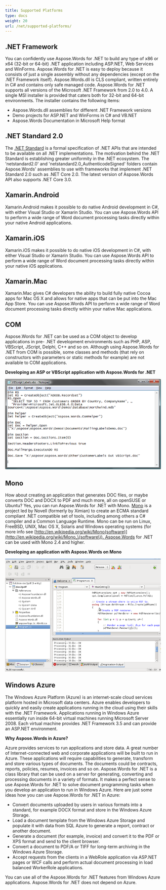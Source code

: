 ```yaml
---
title: Supported Platforms
type: docs
weight: 20
url: /net/supported-platforms/
---
```


## **.NET Framework**
You can confidently use Aspose.Words for .NET to build any type of x86 or x64 (32-bit or 64-bit) .NET application including ASP.NET, Web Services and WinForms. Aspose.Words for .NET is easy to deploy because it consists of just a single assembly without any dependencies (except on the .NET Framework itself). Aspose.Words.dll is CLS compliant, written entirely in C# and contains only safe managed code. Aspose.Words for .NET supports all versions of the Microsoft .NET Framework from 2.0 to 4.0. A single MSI installer is provided that caters both for 32-bit and 64-bit environments. The installer contains the following items:

- Aspose.Words.dll assemblies for different .NET Framework versions
- Demo projects for ASP.NET and WinForms in C# and VB.NET
- Aspose.Words Documentation in Microsoft Help format
## **.NET Standard 2.0**
The [.NET Standard](https://docs.microsoft.com/en-us/dotnet/standard/net-standard) is a formal specification of .NET APIs that are intended to be available on all .NET implementations. The motivation behind the .NET Standard is establishing greater uniformity in the .NET ecosystem. The 'netstandard2.0' and 'netstandard2.0_AuthenticodeSigned' folders contain Aspose.Words' assemblies to use with frameworks that implement .NET Standard 2.0 such as .NET Core 2.0. The latest version of Aspose.Words API also supports .NET Core 3.0.
## **Xamarin.Android**
Xamarin.Android makes it possible to do native Android development in C#, with either Visual Studio or Xamarin Studio. You can use Aspose.Words API to perform a wide range of Word document processing tasks directly within your native Android applications.
## **Xamarin.iOS**
Xamarin.iOS makes it possible to do native iOS development in C#, with either Visual Studio or Xamarin Studio. You can use Aspose.Words API to perform a wide range of Word document processing tasks directly within your native iOS applications.
## **Xamarin.Mac**
Xamarin.Mac gives C# developers the ability to build fully native Cocoa apps for Mac OS X and allows for native apps that can be put into the Mac App Store. You can use Aspose.Words API to perform a wide range of Word document processing tasks directly within your native Mac applications.
## **COM**
Aspose.Words for .NET can be used as a COM object to develop applications in pre- .NET development environments such as PHP, ASP, VBScript, JScript, Delphi, C++ and so on. Although using Aspose.Words for .NET from COM is possible, some classes and methods (that rely on constructors with parameters or static methods for example) are not available to COM applications.

**Developing an ASP or VBScript application with Aspose.Words for .NET** 

![todo:image_alt_text](supported-platforms_1.png)
## **Mono**
How about creating an application that generates DOC files, or maybe converts DOC and DOCX to PDF and much more, all on openSUSE or Ubuntu? Yes, you can run Aspose.Words for .NET with Mono. [Mono](http://www.mono-project.com/Main_Page) is a project led by Novell (formerly by Ximian) to create an ECMA standard compliant .NET compatible set of tools, including among others a C# compiler and a Common Language Runtime. Mono can be run on Linux, FreeBSD, UNIX, Mac OS X, Solaris and Windows operating systems (for more info see [http://en.wikipedia.org/wiki/Mono(software)](http://en.wikipedia.org/wiki/Mono_\(software\)). Aspose.Words for .NET can be used with Mono 2.4 and higher.

**Developing an application with Aspose.Words on Mono** 

![todo:image_alt_text](supported-platforms_2.png)
## **Windows Azure**
The Windows Azure Platform (Azure) is an internet-scale cloud services platform hosted in Microsoft data centers. Azure enables developers to quickly and easily create applications running in the cloud using their skills with the .NET Framework. Applications running in Windows Azure essentially run inside 64-bit virtual machines running Microsoft Server 2008. Each virtual machine provides .NET Framework 3.5 and can provide an ASP.NET environment.

**Why Aspose.Words in Azure?**

Azure provides services to run applications and store data. A great number of Internet-connected web and corporate applications will be built to run in Azure. These applications will require capabilities to generate, transform and store various types of documents. The documents could be contracts, reports, policies, resumes, invoices and so on. Aspose.Words for .NET is a class library that can be used on a server for generating, converting and processing documents in a variety of formats. It makes a perfect sense to use Aspose.Words for .NET to solve document programming tasks when you develop an application to run in Windows Azure. Here are just some ideas how you can use Aspose.Words for .NET in Azure:

- Convert documents uploaded by users in various formats into a standard, for example DOCX format and store in the Windows Azure Storage.
- Load a document template from the Windows Azure Storage and populate it with data from SQL Azure to generate a report, contract or another document.
- Generate a document (for example, invoice) and convert it to the PDF or XPS format and send to the client browser.
- Convert a document to PDF/A or TIFF for long-term archiving in the Windows Azure Storage.
- Accept requests from the clients in a WebRole application via ASP.NET pages or WCF calls and perform actual document processing in load balanced WorkerRole applications.

You can use all of the Aspose.Words for .NET features from Windows Azure applications. Aspose.Words for .NET does not depend on Azure.
